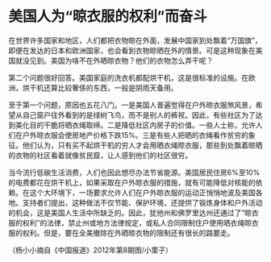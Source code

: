 # 美国人为“晾衣服的权利”而奋斗

在世界许多国家和地区，人们都把衣物晾在外面，发展中国家到处飘着“万国旗”，即便在发达的日本和欧洲国家，也会看到衣物晾晒在外的情景。可是这种现象在美国就没见到。美国为啥不在外晒晾衣物？他们的衣物怎么弄干呢？

第二个问题很好回答。美国家庭的洗衣机都配烘干机，这是很标准的设施。在欧洲，烘干机还算比较奢侈的东西，一般是阴雨天备用。

至于第一个问题，原因也五花八门。一是美国人普遍觉得在户外晾衣服煞风景，希望从自己窗户往外看到的是绿树飞鸟，而不是别人的裤衩。因此，有些社区为了达到美化目的干脆将晒衣绳取缔。二是降低社区内房子的价值。一些人士称，允许人们在户外晾衣服会使房地产价格下跌15%。三是有些人把晒的衣绳看作贫穷的象征。他们认为，只有买不起烘干机的穷人才会用晒衣绳晾衣服，那些到处飘着晾晒的衣物的社区看着就像贫民窟，让人感到他们的社区很穷。

当今流行低碳生活消费，人们也因此想尽办法节省能源。美国居民住房6%至10%的电费都花在烘干机上，如果采取在户外晾衣服的措施，就有可能降低对核能的依赖。在这个大环境下，一场要求允许人们在户外晾衣服的运动正悄悄地波及美国各地。支持者们提出，这种做法不仅节能、保护环境，还提供了锻炼身体和户外活动的机会，这是美国人生活中所缺乏的。因此，犹他州和佛罗里达州还通过了“晾衣服的权利”的法律，禁止州或地方法律规定，或私人合同限制住户使用晒衣绳晾衣服的权利。但是，要在全美撤除在外晒晾衣物的限制还有很长的路要走。

（杨小小摘自《中国报道》2012年第8期图/小栗子）